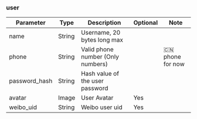 ### user

| Parameter     | Type          | Description                                        | Optional  | Note                   |
| ------------- | ------------- | -------------------------------------------------- | --------- | ---------------------- |
| name          | String        | Username, 20 bytes long max                         |           |                        |
| phone         | String        | Valid phone number (Only numbers)                  |           | 🇨🇳 phone for now     |
| password_hash | String        | Hash value of the user password                    |           |                        |
| avatar        | Image         | User Avatar                                        | Yes       |                        |
| weibo_uid     | String        | Weibo user uid                                     | Yes       |                        |
